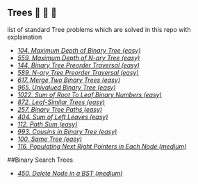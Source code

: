 ## Trees :evergreen_tree: :deciduous_tree: :palm_tree: 
list of standard Tree problems which are solved in this repo with explaination

* *[104. Maximum Depth of Binary Tree (easy)](https://leetcode.com/problems/maximum-depth-of-binary-tree/)*
* *[559. Maximum Depth of N-ary Tree (easy)](https://leetcode.com/problems/maximum-depth-of-n-ary-tree/)*
* *[144. Binary Tree Preorder Traversal (easy)](https://leetcode.com/problems/binary-tree-preorder-traversal/)*
* *[589. N-ary Tree Preorder Traversal (easy)](https://leetcode.com/problems/n-ary-tree-preorder-traversal/)*
* *[617. Merge Two Binary Trees (easy)](https://leetcode.com/problems/merge-two-binary-trees/)*
* *[965. Univalued Binary Tree (easy)](https://leetcode.com/problems/univalued-binary-tree/)*
* *[1022. Sum of Root To Leaf Binary Numbers (easy)](https://leetcode.com/problems/sum-of-root-to-leaf-binary-numbers/)*
* *[872. Leaf-Similar Trees (easy)](https://leetcode.com/problems/leaf-similar-trees/)*
* *[257. Binary Tree Paths (easy)](https://leetcode.com/problems/binary-tree-paths/)*
* *[404. Sum of Left Leaves (easy)](https://leetcode.com/problems/sum-of-left-leaves/)*
* *[112. Path Sum (easy)](https://leetcode.com/problems/path-sum/)*
* *[993. Cousins in Binary Tree (easy)](https://leetcode.com/problems/cousins-in-binary-tree/)*
* *[100. Same Tree (easy)](https://leetcode.com/problems/same-tree/)*
* *[116. Populating Next Right Pointers in Each Node (medium)](https://leetcode.com/problems/populating-next-right-pointers-in-each-node/)*

##Binary Search Trees

* *[450. Delete Node in a BST (medium)](https://leetcode.com/problems/delete-node-in-a-bst/)*


